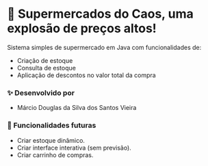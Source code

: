 # 🛒 Supermercados do Caos, uma explosão de preços altos!

Sistema simples de supermercado em Java com funcionalidades de:

- Criação de estoque
- Consulta de estoque
- Aplicação de descontos no valor total da compra

### ✨ Desenvolvido por

- Márcio Douglas da Silva dos Santos Vieira

### 🔧 Funcionalidades futuras

- Criar estoque dinâmico.
- Criar interface interativa (sem previsão).
- Criar carrinho de compras.

